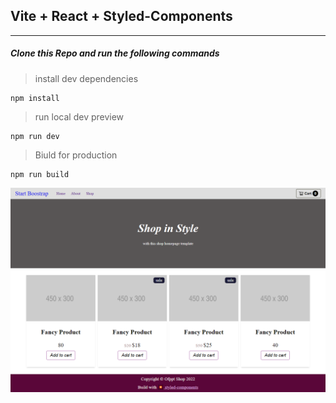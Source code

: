 ## Vite + React + Styled-Components
-------------

##### Clone this Repo and run the following commands
> install dev dependencies
```properties
npm install
```

> run local dev preview
```properties
npm run dev
```

> Biuld for production
```properties
npm run build
``` 

![Project Proview](src/assets/mongodbExercices.png)

